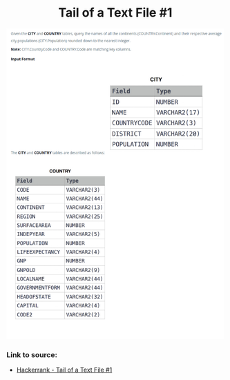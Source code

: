 <h1 align="center">Tail of a Text File #1</h1>

![alt text](https://github.com/matthew01lokiet/Github-repos-images/blob/main/Other/SQL/average_population_of_each_continent.png)

### Link to source: 
- <a href="https://www.hackerrank.com/challenges/text-processing-tail-1/problem">Hackerrank - Tail of a Text File #1</a>

